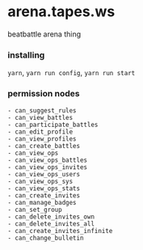 # arena.tapes.ws

beatbattle arena thing

### installing
`yarn`, `yarn run config`, `yarn run start`

### permission nodes
```
- can_suggest_rules
- can_view_battles
- can_participate_battles
- can_edit_profile
- can_view_profiles
- can_create_battles
- can_view_ops
- can_view_ops_battles
- can_view_ops_invites
- can_view_ops_users
- can_view_ops_sys
- can_view_ops_stats
- can_create_invites
- can_manage_badges
- can_set_group
- can_delete_invites_own
- can_delete_invites_all
- can_create_invites_infinite
- can_change_bulletin
```